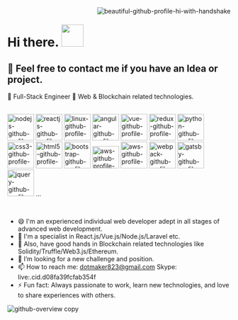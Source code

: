 
<meta name="awesome-portfolio"/>
<meta name="portfolio"/>
<meta name="github"/>
<meta name="full-stack"/>

<img align="right" src="https://github-readme-stats.vercel.app/api/top-langs/?username=HappyVirgo&layout=compact&card_width=495px&border_radius=20px&show_icons=true&theme=" alt="beautiful-github-profile-hi-with-handshake"/>

# Hi there. <img src="https://user-images.githubusercontent.com/81764479/139946842-981c8dad-0756-45e4-94e3-cecf05ef5406.gif" data-w="400" data-h="400" data-xblocker="passed" style="visibility: visible; width: 50px; height: 50px; margin: 0px;">


## 👏 Feel free to contact me if you have an Idea or project.

🚀 Full-Stack Engineer :book: Web & Blockchain related technologies.
<br/><br/>

<p align="left">
 <img src="https://www.vectorlogo.zone/logos/nodejs/nodejs-icon.svg" alt="nodejs-github-profile-awesome-beautiful" width="60" height="60"/> 
 <img src="https://www.vectorlogo.zone/logos/reactjs/reactjs-icon.svg" alt="reactjs-github-profile-awesome-beautiful" width="60" height="60"/> 
 <img src="https://www.vectorlogo.zone/logos/linux/linux-icon.svg" alt="linux-github-profile-awesome-beautiful" width="60" height="60"/> 
 <img src="https://mdbcdn.b-cdn.net/wp-content/themes/mdbootstrap4/content/en/_mdb5/_assets/img/icons/angular.png" alt="angular-github-profile-awesome-beautiful" width="60" height="60" style="visibility: visible;">
 <img src="https://mdbcdn.b-cdn.net/wp-content/themes/mdbootstrap4/content/en/_mdb5/_assets/img/icons/vue.png" alt="vue-github-profile-awesome-beautiful" width="60" height="60" style="visibility: visible;">
 <img src="https://www.theconsolelogs.com/react/redux.svg" alt="redux-github-profile-awesome-beautiful" width="60" height="60"/> 
 <img src="https://www.vectorlogo.zone/logos/python/python-icon.svg" alt="python-github-profile-awesome-beautiful" width="60" height="60"/> 
 <img src="https://img.icons8.com/color/344/css3.png" alt="css3-github-profile-awesome-beautiful" width="60" height="60"/> 
 <img src="https://img.icons8.com/color/344/html-5.png" alt="html5-github-profile-awesome-beautiful" width="60" height="60"/> 
 <img src="https://mdbcdn.b-cdn.net/wp-content/themes/mdbootstrap4/content/en/_mdb5/_assets/img/icons/bootstrap.png" alt="bootstrap-github-profile-awesome-beautiful" width="60" height="60" style="visibility: visible;">
 <img src="https://camo.githubusercontent.com/cb94a3b711f101cbeb3c3e11a7d8fdba54583ab222ea4e86c67ff080107f5f3a/68747470733a2f2f6d69722d73332d63646e2d63662e626568616e63652e6e65742f70726f6a6563745f6d6f64756c65732f6d61785f333834302f34623232383032343836333939372e353633336235336233323035662e706e67" alt="aws-github-profile-awesome-beautiful" width="60" height="50"/> 
 <img src="https://www.vectorlogo.zone/logos/amazon_aws/amazon_aws-icon.svg" alt="aws-github-profile-awesome-beautiful" width="60" height="60"/> 
 <img src="https://www.vectorlogo.zone/logos/js_webpack/js_webpack-icon.svg" alt="webpack-github-profile-awesome-beautiful" width="60" height="60"/> 
 <img src="https://www.vectorlogo.zone/logos/gatsbyjs/gatsbyjs-icon.svg" alt="gatsby-github-profile-awesome-beautiful" width="60" height="60"/>
 <img src="https://mdbcdn.b-cdn.net/wp-content/themes/mdbootstrap4/content/en/_mdb5/_assets/img/icons/jquery.png" alt="jquery-github-profile-awesome-beautiful" width="60" height="60" style="visibility: visible;">
 <span>...</span>
</p>
<br/>


- 😄 I'm an experienced individual web developer adept in all stages of advanced web development.
- 🔭 I'm a specialist in React.js/Vue.js/Node.js/Laravel etc.
- 🌱 Also, have good hands in Blockchain related technologies like Solidity/Truffle/Web3.js/Ethereum.
- 🤔 I’m looking for a new challenge and position.
- 📫 How to reach me: dotmaker823@gmail.com  Skype: live:.cid.d08fa39fcfab354f
- ⚡ Fun fact: Always passionate to work, learn new technologies, and love to share experiences with others.

![github-overview copy](https://user-images.githubusercontent.com/81764479/129497382-61a9542f-fd3c-4c63-83ff-98ce312ea284.png)
